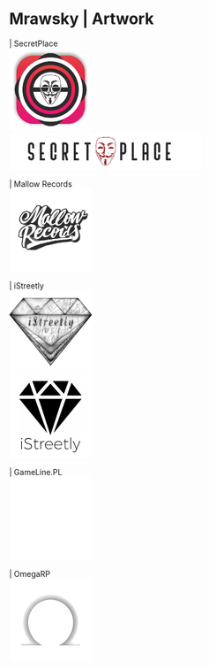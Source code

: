 # Mrawsky | Artwork

| SecretPlace
<br>
<img src="SecretPlace.png" width="150">
<br>
<img src="SecretPlaceBanner.png" width="350">

| Mallow Records
<br>
<img src="MallowRecords.png" width="150">

| iStreetly
<br>
<img src="iStreetly.jpg" width="150">
<br>
<img src="iStreetly2.png" width="150">

| GameLine.PL
<br>
<img src="gameline.png" width="150">

| OmegaRP
<br>
<img src="omega.png" width="150">

